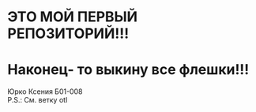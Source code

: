 # ЭТО МОЙ ПЕРВЫЙ РЕПОЗИТОРИЙ!!!
# Наконец- то выкину все флешки!!!
Юрко Ксения Б01-008\
P.S.: См. ветку otl
